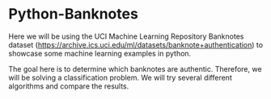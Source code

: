 # Python-Banknotes
Here we will be using the UCI Machine Learning Repository Banknotes dataset (https://archive.ics.uci.edu/ml/datasets/banknote+authentication) to showcase some machine learning examples in python.

The goal here is to determine which banknotes are authentic. Therefore, we will be solving a classification problem. We will try several different algorithms and compare the results.
